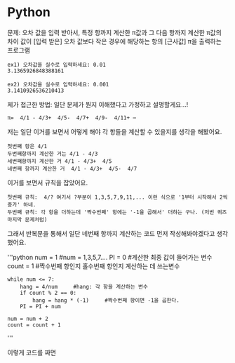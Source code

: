 # Python
문제:
오차 값을 입력 받아서, 특정 항까지 계산한 π값과 그 다음 항까지 계산한 π값의 차이 값이
[입력 받은] 오차 값보다 작은 경우에 해당하는 항의 [근사값] π을 출력하는 프로그램

    ex1) 오차값을 실수로 입력하세요: 0.01
    3.1365926848388161

    ex2) 오차값을 실수로 입력하세요: 0.001
    3.1410926536210413


제가 접근한 방법:
일단 문제가 뭔지 이해했다고 가정하고 설명할게요...!

    π=  4/1 - 4/3+  4/5-  4/7+  4/9-  4/11+ ⋯

저는 일단 이거를 보면서 어떻게 해야 각 항들을 계산할 수 있을지를 생각을 해봤어요. 


    첫번째 항은 4/1
    두번째항까지 계산한 거는 4/1 - 4/3
    세번째항까지 계산한 거 4/1 - 4/3+  4/5
    네번째 항까지 계산한 거  4/1 - 4/3+  4/5-  4/7


이거를 보면서 규칙을 잡았어요. 

    첫번째 규칙:  4/? 여기서 ?부분이 1,3,5,7,9,11,... 이런 식으로 '1부터 시작해서 2씩 증가' 하네. 
    두번째 규칙: 각 항을 더하는데 '짝수번째' 항에는 '-1을 곱해서' 더하는 구나. (저번 퀴즈 마지막 문제처럼)


그래서 반복문을 통해서 일단 네번째 항까지 계산하는 코드 먼저 작성해봐야겠다고 생각했어요.

'''python
    num = 1      #num = 1,3,5,7.... 
    PI = 0    #계산한 최종 값이 들어가는 변수 
    count = 1   #짝수번째 항인지 홀수번째 항인지 계산하는 데 쓰는변수 
    
    while num <= 7: 
        hang = 4/num     #hang: 각 항을 계산하는 변수 
        if count % 2 == 0: 
            hang = hang * (-1)     #짝수번째 항이면 -1을 곱한다. 
        PI = PI + num 

    num = num + 2 
    count = count + 1 
'''
  
이렇게 코드를 짜면
